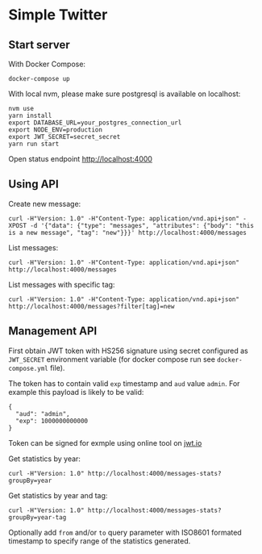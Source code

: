 # Simple Twitter

## Start server

With Docker Compose:

```
docker-compose up
```

With local nvm, please make sure postgresql is available on localhost:

```
nvm use
yarn install
export DATABASE_URL=your_postgres_connection_url
export NODE_ENV=production
export JWT_SECRET=secret_secret
yarn run start
```

Open status endpoint [http://localhost:4000](http://localhost:4000)

## Using API

Create new message:

```
curl -H"Version: 1.0" -H"Content-Type: application/vnd.api+json" -XPOST -d '{"data": {"type": "messages", "attributes": {"body": "this is a new message", "tag": "new"}}}' http://localhost:4000/messages
```

List messages:

```
curl -H"Version: 1.0" -H"Content-Type: application/vnd.api+json" http://localhost:4000/messages
```

List messages with specific tag:

```
curl -H"Version: 1.0" -H"Content-Type: application/vnd.api+json" http://localhost:4000/messages?filter[tag]=new
```

## Management API

First obtain JWT token with HS256 signature using secret configured as `JWT_SECRET` environment variable (for docker compose run see `docker-compose.yml` file).

The token has to contain valid `exp` timestamp and `aud` value `admin`. For example this payload is likely to be valid:

```
{
  "aud": "admin",
  "exp": 1000000000000
}
```

Token can be signed for exmple using online tool on [jwt.io](jwt.io)

Get statistics by year:

```
curl -H"Version: 1.0" http://localhost:4000/messages-stats?groupBy=year
```

Get statistics by year and tag:

```
curl -H"Version: 1.0" http://localhost:4000/messages-stats?groupBy=year-tag
```

Optionally add `from` and/or `to` query parameter with ISO8601 formated timestamp to specify range of the statistics generated.
